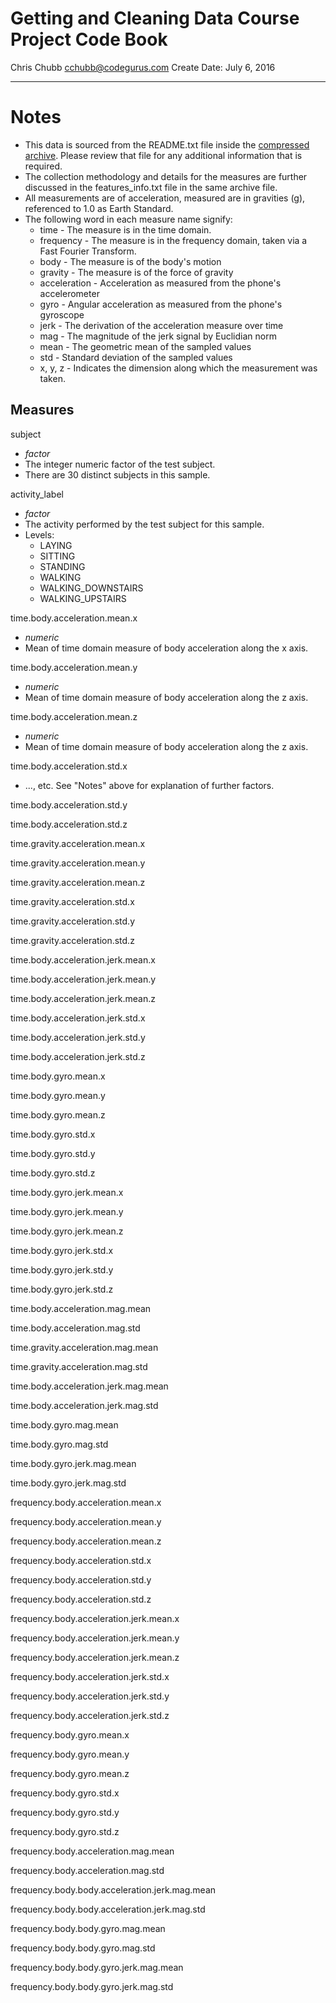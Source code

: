 Getting and Cleaning Data Course Project Code Book
==================================================
Chris Chubb
cchubb@codegurus.com
Create Date: July 6, 2016

---

Notes
=====

  * This data is sourced from the README.txt file inside the [compressed archive](https://d396qusza40orc.cloudfront.net/getdata%2Fprojectfiles%2FUCI%20HAR%20Dataset.zip). Please review that file for any additional information that is required.
  * The collection methodology and details for the measures are further discussed in the features_info.txt file in the same archive file.
  * All measurements are of acceleration, measured are in gravities (g), referenced to 1.0 as Earth Standard. 
  * The following word in each measure name signify:
    * time - The measure is in the time domain.
    * frequency - The measure is in the frequency domain, taken via a Fast Fourier Transform.
    * body - The measure is of the body's motion
    * gravity - The measure is of the force of gravity
    * acceleration - Acceleration as measured from the phone's accelerometer
    * gyro - Angular acceleration as measured from the phone's gyroscope
    * jerk - The derivation of the acceleration measure over time
    * mag - The magnitude of the jerk signal by Euclidian norm
    * mean - The geometric mean of the sampled values
    * std - Standard deviation of the sampled values
    * x, y, z - Indicates the dimension along which the measurement was taken. 

Measures
--------

subject 

  * *factor* 
  * The integer numeric factor of the test subject. 
  * There are 30 distinct subjects in this sample.

activity_label

  * *factor*
  * The activity performed by the test subject for this sample. 
  * Levels: 
    * LAYING 
    * SITTING 
    * STANDING 
    * WALKING 
    * WALKING_DOWNSTAIRS 
    * WALKING_UPSTAIRS
  
time.body.acceleration.mean.x

  * *numeric*
  * Mean of time domain measure of body acceleration along the x axis.

time.body.acceleration.mean.y

  * *numeric*
  * Mean of time domain measure of body acceleration along the z axis.

time.body.acceleration.mean.z

  * *numeric*
  * Mean of time domain measure of body acceleration along the z axis.

time.body.acceleration.std.x

  * ..., etc. See "Notes" above for explanation of further factors.

time.body.acceleration.std.y

time.body.acceleration.std.z

time.gravity.acceleration.mean.x

time.gravity.acceleration.mean.y

time.gravity.acceleration.mean.z

time.gravity.acceleration.std.x

time.gravity.acceleration.std.y

time.gravity.acceleration.std.z

time.body.acceleration.jerk.mean.x

time.body.acceleration.jerk.mean.y

time.body.acceleration.jerk.mean.z

time.body.acceleration.jerk.std.x

time.body.acceleration.jerk.std.y

time.body.acceleration.jerk.std.z

time.body.gyro.mean.x

time.body.gyro.mean.y

time.body.gyro.mean.z

time.body.gyro.std.x

time.body.gyro.std.y

time.body.gyro.std.z

time.body.gyro.jerk.mean.x

time.body.gyro.jerk.mean.y

time.body.gyro.jerk.mean.z

time.body.gyro.jerk.std.x

time.body.gyro.jerk.std.y

time.body.gyro.jerk.std.z

time.body.acceleration.mag.mean

time.body.acceleration.mag.std

time.gravity.acceleration.mag.mean

time.gravity.acceleration.mag.std

time.body.acceleration.jerk.mag.mean

time.body.acceleration.jerk.mag.std

time.body.gyro.mag.mean

time.body.gyro.mag.std

time.body.gyro.jerk.mag.mean

time.body.gyro.jerk.mag.std

frequency.body.acceleration.mean.x

frequency.body.acceleration.mean.y

frequency.body.acceleration.mean.z

frequency.body.acceleration.std.x

frequency.body.acceleration.std.y

frequency.body.acceleration.std.z

frequency.body.acceleration.jerk.mean.x

frequency.body.acceleration.jerk.mean.y

frequency.body.acceleration.jerk.mean.z

frequency.body.acceleration.jerk.std.x

frequency.body.acceleration.jerk.std.y

frequency.body.acceleration.jerk.std.z

frequency.body.gyro.mean.x

frequency.body.gyro.mean.y

frequency.body.gyro.mean.z

frequency.body.gyro.std.x

frequency.body.gyro.std.y

frequency.body.gyro.std.z

frequency.body.acceleration.mag.mean

frequency.body.acceleration.mag.std

frequency.body.body.acceleration.jerk.mag.mean

frequency.body.body.acceleration.jerk.mag.std

frequency.body.body.gyro.mag.mean

frequency.body.body.gyro.mag.std

frequency.body.body.gyro.jerk.mag.mean

frequency.body.body.gyro.jerk.mag.std

